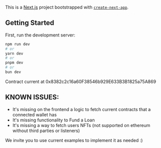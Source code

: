 This is a [Next.js](https://nextjs.org/) project bootstrapped with [`create-next-app`](https://github.com/vercel/next.js/tree/canary/packages/create-next-app).

## Getting Started

First, run the development server:

```bash
npm run dev
# or
yarn dev
# or
pnpm dev
# or
bun dev
```

Contract current at 0x8382c2c16a60F38546b929E633B3B1825a75A869

## KNOWN ISSUES:

- It's missing on the frontend a logic to fetch current contracts that a connected wallet has
- It's missing functionality to Fund a Loan
- It's missing a way to fetch users NFTs (not supported on ethereum without third parties or listeners)

We invite you to use current examples to implement it as needed :)
